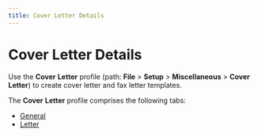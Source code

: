 ```yaml
---
title: Cover Letter Details
---
```


# Cover Letter Details


Use the **Cover** **Letter**  profile (path: **File** > **Setup** > **Miscellaneous**  > **Cover Letter**) to create cover  letter and fax letter templates.


The **Cover** **Letter**  profile comprises the following tabs:

- [General]({{site.bp_baseurl}}/doc-cover/cover-letter-details/general_tab_cover_letter_details_bp_content.html)
- [Letter]({{site.bp_baseurl}}/doc-cover/cover-letter-details/letter_cover_letter_details_bp_content.html)

